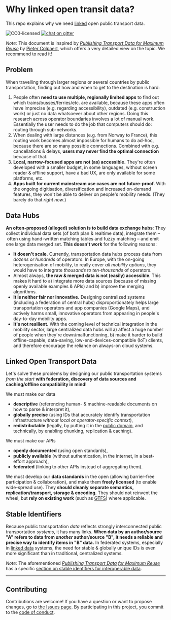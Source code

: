 # Why linked open transit data?

This repo explains why we need [linked](https://en.wikipedia.org/wiki/Linked_data) open public transport data.

![CC0-licensed](https://img.shields.io/github/license/public-transport/why-linked-open-transit-data.svg)
[![chat on gitter](https://badges.gitter.im/public-transport/Lobby.svg)](https://gitter.im/public-transport/Lobby)

*Note:* This document is inspired by [*Publishing Transport Data for Maximum Reuse*](https://phd.pietercolpaert.be) by [Pieter Colpaert](https://pietercolpaert.be), which offers a very detailed view on the topic. We recommend to read it!


## Problem

When travelling through larger regions or several countries by public transportation, finding out how and when to get to the destination is hard:

1. People often **need to use multiple, regionally limited apps** to find out which trains/busses/ferries/etc. are available, because these apps often have imprecise (e.g. regarding accessibility), outdated (e.g. construction work) or just no data whatsoever about other regions. Doing this research across operator boundaries involves a lot of manual work. Essentially the user needs to do the job that computers should do: routing through sub-networks.
2. When dealing with large distances (e.g. from Norway to France), this routing work becomes almost impossible for humans to do ad-hoc, because there are so many possible connections. Combined with e.g. cancellations & delays, **users may never find the optimal connection** because of that.
3. **Local, narrow-focused apps are not (as) accessible.** They're often developed with a smaller budget, in some languages, without screen reader & offline support, have a bad UX, are only available for some platforms, etc.
4. **Apps built for current mainstream use cases are not future-proof.** With the ongoing digitisation, diversification and increased on-demand features, they won't be able to deliver on people's mobility needs. (They barely do that *right now*.)


## Data Hubs

**An often-proposed (alleged) solution is to build data exchange hubs**: They collect individual data sets (of both plan & realtime data), integrate them – often using hand-written matching tables and fuzzy matching – and emit one large data merged set. **This doesn't work** for the following reasons:

- **It doesn't scale.** Currently, transportation data hubs process data from *dozens or hundreds* of operators. In Europe, with the on-going heterogenisation of mobility, to really cover *all mobility options*, they would have to integrate *thousands to ten-thousands* of operators.
- Almost always, **the raw & merged data is not (easily) accessible**. This makes it hard to a) integrate more data sources (because of missing openly available examples & APIs) and b) improve the merging algorithms.
- **It is neither fair nor innovative.** Designing centralized systems (including a federation of central hubs) disproportionately helps large transportation operators and app companies (Google Maps), and actively harms small, innovative operators from appearing in people's day-to-day mobility apps.
- **It's not resilient.** With the coming level of technical integration in the mobility sector, large centralized data hubs will a) affect a huge number of people when they're down/malfunctioning, b) make it harder to build offline-capable, data-saving, low-end-devices-compatible (IoT) clients, and therefore encourage the reliance on always-on cloud systems.


## Linked Open Transport Data

Let's solve these problems by designing our public transportation systems *from the start* **with federation, discovery of data sources and caching/offline compatibility in mind**!

We must make our data

- **descriptive** (referencing human- & machine-readable documents on how to parse & interpret it),
- **globally precise** (using IDs that accurately identify transportation infrastructure *without local or operator-specific context*),
- **redistributable** (legally, by putting it in the [public domain](https://en.wikipedia.org/wiki/Public_domain), and technically, by enabling chunking, replication & caching).

We must make our APIs

- **openly documented** (using open standards),
- **publicly available** (without authentication, in the internet, in a best-effort approach),
- **federated** (linking to other APIs instead of aggregating them).

We must develop our **data standards** in the open (allowing barrier-free participation & collaboration), and make them **freely licensed** (to enable wide-spread use). They **should cleanly separate semantics, replication/transport, storage & encoding**. They should not reinvent the wheel, but **rely on existing work** (such as [GTFS](https://gtfs.org)) where applicable.


## Stable Identifiers

Because public transportation *data* reflects strongly interconnected public transportation *systems*, it has many links. **When data by an author/source "A" refers to data from *another* author/source "B", it needs a reliable and precise way to identify items in "B" data.** In federated systems, especially in [linked data](https://en.wikipedia.org/wiki/Linked_data) systems, the need for stable & globally unique IDs is even more significant than in traditional, centralized systems.

*Note:* The aforementioned [*Publishing Transport Data for Maximum Reuse*](https://phd.pietercolpaert.be) has a specific [section on stable identifiers for interoperable data](https://phd.pietercolpaert.be/chapters/measuring-iop).


---

## Contributing

Contributions are welcome! If you have a question or want to propose changes, go to [the Issues page](https://github.com/public-transport/why-linked-open-transit-data/issues). By participating in this project, you commit to the [code of conduct](code-of-conduct.md).
